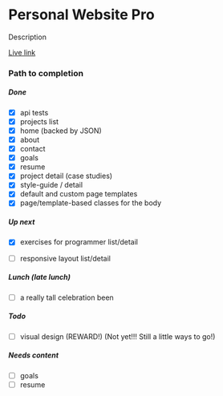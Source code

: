 
# Personal Website Pro

Description

<a 
	href='https://peprojects.dev/examples/ultimate-portfolio-framework' 
	target='live'>Live link</a>

### Path to completion

##### Done

* [x] api tests
* [x] projects list
* [x] home (backed by JSON)
* [x] about
* [x] contact
* [x] goals
* [x] resume
* [x] project detail (case studies)
* [x] style-guide / detail
* [x] default and custom page templates
* [x] page/template-based classes for the body

##### Up next

* [x] exercises for programmer list/detail
* [ ] responsive layout list/detail


##### Lunch (late lunch)

* [ ] a really tall celebration been
 

##### Todo

* [ ] visual design (REWARD!) (Not yet!!! Still a little ways to go!)

##### Needs content

* [ ] goals
* [ ] resume
